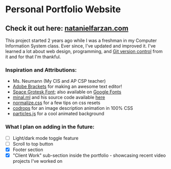 # Personal Portfolio Website

## Check it out here: [natanielfarzan.com](https://natanielfarzan.com/)

This project started 2 years ago while I was a freshman in my Computer Information System class. Ever since, I've updated and improved it. I've learned a lot about web design, programming, and [Git version control](https://git-scm.com/) from it and for that I'm thankful.

### Inspiration and Attributions:
- Ms. Neumann  (My CIS and AP CSP teacher)
- [Adobe Brackets](http://brackets.io/) for making an awesome text editor!
- [Space Grotesk Font](https://floriankarsten.github.io/space-grotesk/); also available on [Google Fonts](https://fonts.google.com/specimen/Space+Grotesk)
- [minal.ml](https://minar.ml/) and his source code available [here](https://github.com/m-i-n-a-r/sparky-portfolio)
- [normalize.css](https://github.com/necolas/normalize.css) for a few tips on css resets
- [codrops](https://tympanus.net/codrops/2011/11/02/original-hover-effects-with-css3/) for an image description animation in 100% CSS
- [particles.js](https://github.com/VincentGarreau/particles.js) for a cool animated background

### What I plan on adding in the future:
- [ ] Light/dark mode toggle feature
- [ ] Scroll to top button
- [x] Footer section
- [x] "Client Work" sub-section inside the portfolio - showcasing recent video projects I've worked on
